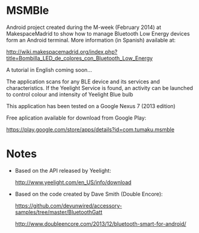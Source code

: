 MSMBle
========

Android project created during the M-week (February 2014) at MakespaceMadrid to show how to manage Bluetooth Low Energy devices form an Android terminal.
More information (in Spanish) available at:

http://wiki.makespacemadrid.org/index.php?title=Bombilla_LED_de_colores_con_Bluetooth_Low_Energy

A tutorial in English coming soon...


The application scans for any BLE device and its services and characteristics.
If the Yeelight Service is found, an activity can be launched to control colour and intensity of Yeelight Blue bulb

This application has been tested on a Google Nexus 7 (2013 edition)

Free aplication available for download from Google Play: 

https://play.google.com/store/apps/details?id=com.tumaku.msmble


Notes
=====

+ Based on the API released by Yeelight:

  http://www.yeelight.com/en_US/info/download

+ Based on the code created by Dave Smith (Double Encore):

  https://github.com/devunwired/accessory-samples/tree/master/BluetoothGatt
  
  http://www.doubleencore.com/2013/12/bluetooth-smart-for-android/